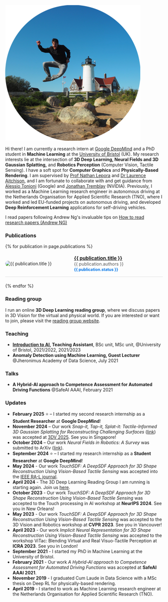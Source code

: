 
<img id="img-profile" src="img/jumping_me.png" alt="A picture of me jumping in front of a lighthouse">

Hi there! I am currently a research intern at [Google DeepMind](https://deepmind.google/) and a PhD student in **Machine Learning** at the [University of Bristol](https://www.bristol.ac.uk/) (UK). My research interests lie at the intersection of **3D Deep Learning, Neural Fields and 3D Gaussian Splatting,** and **Robotics Perception** (Computer Vision, Tactile Sensing). I have a soft spot for **Computer Graphics** and **Physically-Based Rendering**. I am supervised by [Prof Nathan Lepora](https://lepora.com/) and [Dr Laurence Aitchison](http://www.gatsby.ucl.ac.uk/~laurence/), and I am fortunate to collaborate with and get guidance from [Alessio Tonioni](https://alessiotonioni.github.io/) (Google) and [Jonathan Tremblay](https://research.nvidia.com/person/jonathan-tremblay) (NVIDIA). Previously, I worked as a Machine Learning research engineer in autonomous driving at the Netherlands Organisation for Applied Scientific Research (TNO), where I worked and led EU-funded projects on autonomous driving, and developed **Deep Reinforcement Learning** applications for self-driving vehicles.

I read papers following Andrew Ng's invaluable tips on <a href="https://youtu.be/733m6qBH-jI">How to read research papers (Andrew NG)</a>

### Publications
<div style="display: flex; flex-direction: column; gap: 20px;">
{% for publication in page.publications %}
    <div class="publication" style="display: flex; align-items: center; gap: 20px; border-bottom: 1px solid #ddd; padding-bottom: 15px;">
        <img src="{{ publication.img }}" alt="{{ publication.title }}" width="200px" style="border-radius: 10px;">
        <div>
            <a href="{{ publication.link }}" style="font-size: 1.1em; font-weight: bold;">{{ publication.title }}</a><br>
            <span style="color: #555;">{{ publication.authors }}</span><br>
            <span style="font-size: 0.9em; font-weight: bold; color: #0073e6;">{{ publication.status }}</span>
        </div>
    </div>
{% endfor %}
</div>

### Reading group

I run an online **3D Deep Learning reading group**, where we discuss papers in 3D Vision for the virtual and physical world. If you are interested or want to join, please visit the [reading group website](https://3d-deeplearning-rg.github.io/).  

### Teaching
- **[Introduction to AI](https://www.bris.ac.uk/unit-programme-catalogue/UnitDetails.jsa?ayrCode=22%2F23&unitCode=EMATM0044), Teaching Assistant**, BSc unit, MSc unit, @University of Bristol, 2021/2022, 2021/2023
- **Anomaly Detection using Machine Learning, Guest Lecturer** @Jheronimus Academy of Data Science, July 2021


### Talks
- **A Hybrid-AI approach to Competence Assessment for Automated Driving Functions** @SafeAI AAAI, February 2021

### Updates
- **February 2025** ⭐ – I started my second research internship as a **Student Researcher** at **Google DeepMind**!  
- **November 2024** – Our work *Snap-it, Tap-it, Splat-it: Tactile-Informed 3D Gaussian Splatting for Reconstructing Challenging Surfaces* ([link](https://arxiv.org/pdf/2410.20220v1)) was accepted at [3DV 2025](https://3dvconf.github.io/2025/). See you in Singapore!  
- **October 2024** – Our work *Neural Fields in Robotics: A Survey* was submitted to ArXiv ([link](https://arxiv.org/pdf/2410.20220v1)).  
- **September 2024** ⭐ – I started my research internship as a **Student Researcher** at **Google DeepMind**!  
- **May 2024** - Our work *TouchSDF: A DeepSDF Approach for 3D Shape Reconstruction Using Vision-Based Tactile Sensing* was accepted into the [IEEE RA-L journal](https://ieeexplore.ieee.org/abstract/document/10517361).
- **April 2024** - The 3D Deep Learning Reading Group I am running is starting again. Join us [here](https://3d-deeplearning-rg.github.io/).
- **October 2023** - Our work *TouchSDF: A DeepSDF Approach for 3D Shape Reconstruction Using Vision-Based Tactile Sensing* was accepted to the Touch processing in AI workshop at **NeurIPS 2024**. See you in New Orleans!
- **May 2023** - Our work *TouchSDF: A DeepSDF Approach for 3D Shape Reconstruction Using Vision-Based Tactile Sensing* was accepted to the 3D Vision and Robotics workshop at **CVPR 2023**. See you in Vancouver!
- **April 2023** - Our work *Implicit Neural Representation for 3D Shape Reconstruction Using Vision-Based Tactile Sensing* was accepted to the workshop ViTac: Blending Virtual and Real Visuo-Tactile Perception at **ICRA 2023**. See you in London!
- **September 2021** - I started my PhD in Machine Learning at the University of Bristol.
- **February 2021** - Our work *A Hybrid-AI approach to Competence Assessment for Automated Driving Functions* was accepted at **SafeAI AAAI 2021**.
- **November 2019** - I graduated Cum Laude in Data Science with a MSc thesis on Deep RL for physically-based rendering.
- **April 2019** - I started to work as Machine Learning research engineer at the Netherlands Organisation for Applied Scientific Research (TNO).
